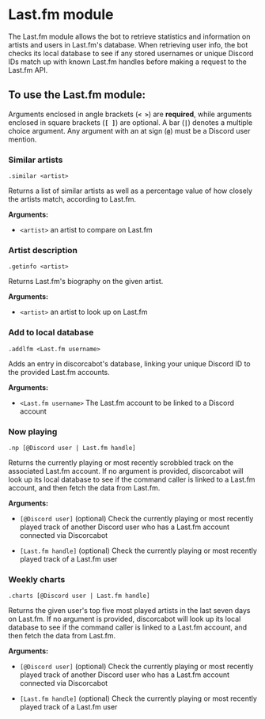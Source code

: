 # Last.fm module

The Last.fm module allows the bot to retrieve statistics and information on artists and users in Last.fm's database. When retrieving user info, the bot checks its local database to see if any stored usernames or unique Discord IDs match up with known Last.fm handles before making a request to the Last.fm API.

## To use the Last.fm module:

Arguments enclosed in angle brackets (**`< >`**) are **required**, while arguments enclosed in square brackets (**`[ ]`**) are optional. A bar (**`|`**) denotes a multiple choice argument. Any argument with an at sign (**`@`**) must be a Discord user mention.

### Similar artists

```
.similar <artist>
```

Returns a list of similar artists as well as a percentage value of how closely the artists match, according to Last.fm.

**Arguments:**

* `<artist>` an artist to compare on Last.fm

### Artist description

```
.getinfo <artist>
```

Returns Last.fm's biography on the given artist.

**Arguments:**

* `<artist>` an artist to look up on Last.fm

### Add to local database

```
.addlfm <Last.fm username>
```

Adds an entry in discorcabot's database, linking your unique Discord ID to the provided Last.fm accounts.

**Arguments:**

* `<Last.fm username>` The Last.fm account to be linked to a Discord account

### Now playing

```
.np [@Discord user | Last.fm handle]
```

Returns the currently playing or most recently scrobbled track on the associated Last.fm account. If no argument is provided, discorcabot will look up its local database to see if the command caller is linked to a Last.fm account, and then fetch the data from Last.fm.

**Arguments:**

* `[@Discord user]` (optional) Check the currently playing or most recently played track of another Discord user who has a Last.fm account connected via Discorcabot

* `[Last.fm handle]` (optional) Check the currently playing or most recently played track of a Last.fm user

### Weekly charts

```
.charts [@Discord user | Last.fm handle]
```

Returns the given user's top five most played artists in the last seven days on Last.fm. If no argument is provided, discorcabot will look up its local database to see if the command caller is linked to a Last.fm account, and then fetch the data from Last.fm.

**Arguments:**

* `[@Discord user]` (optional) Check the currently playing or most recently played track of another Discord user who has a Last.fm account connected via Discorcabot

* `[Last.fm handle]` (optional) Check the currently playing or most recently played track of a Last.fm user